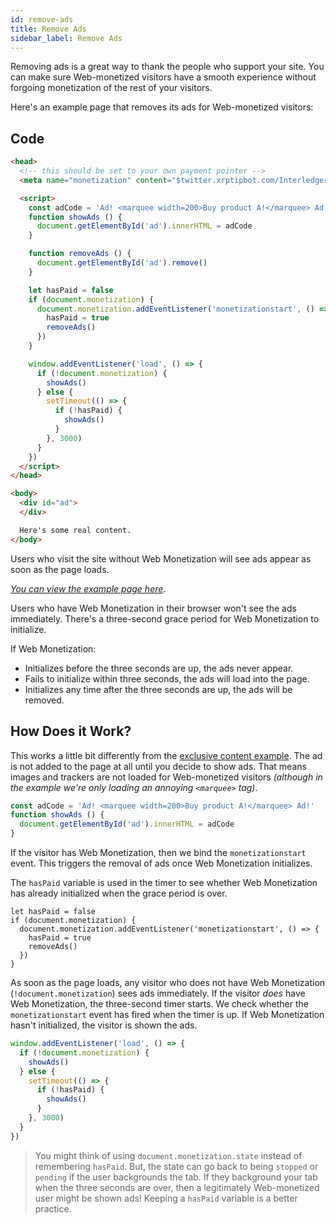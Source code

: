 ```yaml
---
id: remove-ads
title: Remove Ads
sidebar_label: Remove Ads
---
```


Removing ads is a great way to thank the people who support your site. You can
make sure Web-monetized visitors have a smooth experience without forgoing
monetization of the rest of your visitors.

Here's an example page that removes its ads for Web-monetized visitors:

## Code

```html
<head>
  <!-- this should be set to your own payment pointer -->
  <meta name="monetization" content="$twitter.xrptipbot.com/Interledger">

  <script>
    const adCode = 'Ad! <marquee width=200>Buy product A!</marquee> Ad!'
    function showAds () {
      document.getElementById('ad').innerHTML = adCode
    }

    function removeAds () {
      document.getElementById('ad').remove()
    }

    let hasPaid = false
    if (document.monetization) {
      document.monetization.addEventListener('monetizationstart', () => {
        hasPaid = true
        removeAds()
      })
    }

    window.addEventListener('load', () => {
      if (!document.monetization) {
        showAds()
      } else {
        setTimeout(() => {
          if (!hasPaid) {
            showAds()
          }
        }, 3000)
      }
    })
  </script>
</head>

<body>
  <div id="ad">
  </div>

  Here's some real content.
</body>
```

Users who visit the site without Web Monetization will see ads appear as soon as the page loads.

[_You can view the example page here_](/examples/remove_ads.html).

Users who have Web Monetization in their browser won't see the ads
immediately. There's a three-second grace period for Web Monetization to
initialize.

If Web Monetization:

* Initializes before the three seconds are up, the ads never appear.
* Fails to initialize within three seconds, the ads will load into the page.
* Initializes any time after the three seconds are up, the ads will be removed.

## How Does it Work?

This works a little bit differently from the [exclusive content example](/docs/exclusive-content). The ad is not added to the page at all until you decide to show ads. That means images and trackers are not loaded for Web-monetized visitors _(although in the example we're only loading an annoying `<marquee>` tag)_.

```js
const adCode = 'Ad! <marquee width=200>Buy product A!</marquee> Ad!'
function showAds () {
  document.getElementById('ad').innerHTML = adCode
}
```

If the visitor has Web Monetization, then we bind the `monetizationstart` event.
This triggers the removal of ads once Web Monetization initializes.

The `hasPaid` variable is used in the timer to see whether Web
Monetization has already initialized when the grace period is over.

```
let hasPaid = false
if (document.monetization) {
  document.monetization.addEventListener('monetizationstart', () => {
    hasPaid = true
    removeAds()
  })
}
```

As soon as the page loads, any visitor who does not have Web Monetization
(`!document.monetization`) sees ads immediately. If the visitor _does_ have Web
Monetization, the three-second timer starts. We check whether the
`monetizationstart` event has fired when the timer is up. If Web Monetization
hasn't initialized, the visitor is shown the ads.

```js
window.addEventListener('load', () => {
  if (!document.monetization) {
    showAds()
  } else {
    setTimeout(() => {
      if (!hasPaid) {
        showAds()
      }
    }, 3000)
  }
})
```

> You might think of using `document.monetization.state` instead of remembering
> `hasPaid`. But, the state can go back to being `stopped` or `pending` if the user
> backgrounds the tab. If they background your tab when the three seconds are over,
> then a legitimately Web-monetized user might be shown ads! Keeping a `hasPaid` variable is a better practice.
